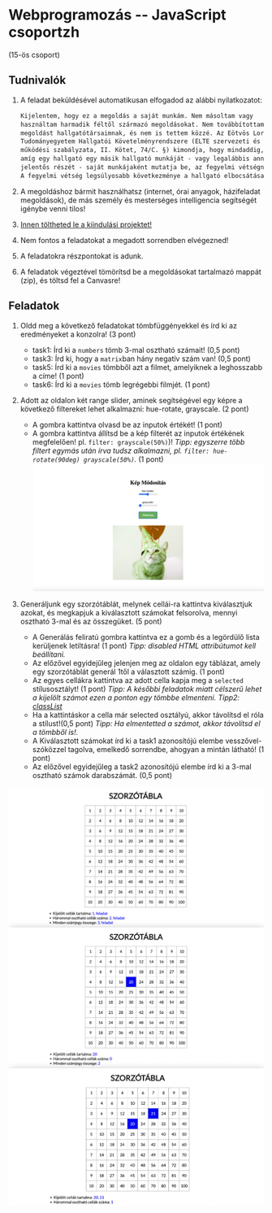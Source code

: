 # Webprogramozás -- JavaScript csoportzh 
(15-ös csoport)

## Tudnivalók

1. A feladat beküldésével automatikusan elfogadod az alábbi nyilatkozatot:

    ```txt
    Kijelentem, hogy ez a megoldás a saját munkám. Nem másoltam vagy 
    használtam harmadik féltől származó megoldásokat. Nem továbbítottam 
    megoldást hallgatótársaimnak, és nem is tettem közzé. Az Eötvös Loránd 
    Tudományegyetem Hallgatói Követelményrendszere (ELTE szervezeti és 
    működési szabályzata, II. Kötet, 74/C. §) kimondja, hogy mindaddig, 
    amíg egy hallgató egy másik hallgató munkáját - vagy legalábbis annak 
    jelentős részét - saját munkájaként mutatja be, az fegyelmi vétségnek számít. 
    A fegyelmi vétség legsúlyosabb következménye a hallgató elbocsátása az egyetemről.
    ```

2. A megoldáshoz bármit használhatsz (internet, órai anyagok, házifeladat megoldások), de más személy és mesterséges intelligencia segítségét igénybe venni tilos!

3. [Innen töltheted le a kiindulási projektet!](feladatok.zip)

4. Nem fontos a feladatokat a megadott sorrendben elvégezned!

5. A feladatokra részpontokat is adunk.

6. A feladatok végeztével tömörítsd be a megoldásokat tartalmazó mappát (zip), és töltsd fel a Canvasre!

## Feladatok

1. Oldd meg a következő feladatokat tömbfüggényekkel és írd ki az eredményeket a konzolra! (3 pont)

   	- task1: Írd ki a `numbers` tömb 3-mal osztható számait! (0,5 pont)
	- task3: Írd ki, hogy a `matrix`ban hány negatív szám van! (0,5 pont)
	- task5: Írd ki a `movies` tömbből azt a filmet, amelyiknek a leghosszabb a címe! (1 pont)
	- task6: Írd ki a `movies` tömb legrégebbi filmjét. (1 pont)


2. Adott az oldalon két range slider, aminek segítségével egy képre a következő filtereket lehet alkalmazni: hue-rotate, grayscale. (2 pont)
    - A gombra kattintva olvasd be az inputok értékét! (1 pont)
    - A gombra kattintva állítsd be a kép filterét az inputok értékének megfelelően! pl. `filter: grayscale(50%)`)! *Tipp: egyszerre több filtert egymás után írva tudsz alkalmazni, pl. `filter: hue-rotate(90deg) grayscale(50%)`.* (1 pont)
![img](minta/1.png)


3. Generáljunk egy szorzótáblát, melynek cellái-ra kattintva kiválasztjuk azokat, és megkapjuk a kiválasztott számokat felsorolva, mennyi osztható 3-mal és az összegüket. (5 pont)
    -	A Generálás feliratú gombra kattintva ez a gomb és a legördülő lista kerüljenek letiltásra! (1 pont) *Tipp: disabled HTML attribútumot kell beállítani.*
    -	Az előzővel egyidejűleg jelenjen meg az oldalon egy táblázat, amely egy szorzótáblát generál 1től a választott számig. (1 pont)
    -	Az egyes cellákra kattintva az adott cella kapja meg a `selected` stílusosztályt! (1 pont) *Tipp: A későbbi feladatok miatt célszerű lehet a kijelölt számot ezen a ponton egy tömbbe elmenteni.* *Tipp2: [classList](https://developer.mozilla.org/en-US/docs/Web/API/Element/classList)*
    -	Ha a kattintáskor a cella már selected osztályú, akkor távolítsd el róla a stílust!(0,5 pont)	*Tipp: Ha elmentetted a számot, akkor távolítsd el a tömbből is!.*
    -	A Kiválasztott számokat írd ki a task1 azonosítójú elembe vesszővel-szóközzel tagolva, emelkedő sorrendbe, ahogyan a mintán látható! (1 pont)
    -	Az előzővel egyidejűleg a task2 azonosítójú elembe írd ki a 3-mal osztható számok darabszámát. (0,5 pont)

![img](minta/5.png)
![img](minta/6.png)
![img](minta/minta10.png)
